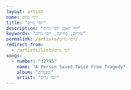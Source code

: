 ```yaml
---
layout: artist
name: יוסי גרוס
title: "יוסי גרוס"
description: "דף האמן יוסי גרוס"
keywords: "שירים, מוזיקה, יוסי גרוס"
permalink: /artists/יוסי-גרוס/
redirect_from:
  - /artists/list/יוסי גרוס
songs:
  - number: "32795"
    name: "A Person Saved Twice From Tragedy"
    album: "סינגלים"
    artist: "יוסי גרוס"
---
```

